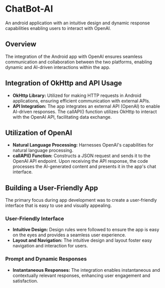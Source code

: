 # ChatBot-AI
An android application with an intuitive design and dynamic response capabilities enabling users to interact with OpenAI.

## Overview
The integration of the Android app with OpenAI ensures seamless communication and collaboration between the two platforms, enabling dynamic and AI-driven interactions within the app.

## Integration of OkHttp and API Usage
- **OkHttp Library:** Utilized for making HTTP requests in Android applications, ensuring efficient communication with external APIs.
- **API Integration:** The app integrates an external API (OpenAI) to enable AI-driven responses. The callAPI() function utilizes OkHttp to interact with the OpenAI API, facilitating data exchange.

## Utilization of OpenAI
- **Natural Language Processing:** Harnesses OpenAI's capabilities for natural language processing.
- **callAPI() Function:** Constructs a JSON request and sends it to the OpenAI API endpoint. Upon receiving the API response, the code processes the AI-generated content and presents it in the app's chat interface.

## Building a User-Friendly App
The primary focus during app development was to create a user-friendly interface that is easy to use and visually appealing.

### User-Friendly Interface
- **Intuitive Design:** Design rules were followed to ensure the app is easy on the eyes and provides a seamless user experience.
- **Layout and Navigation:** The intuitive design and layout foster easy navigation and interaction for users.

### Prompt and Dynamic Responses
- **Instantaneous Responses:** The integration enables instantaneous and contextually relevant responses, enhancing user engagement and satisfaction.


